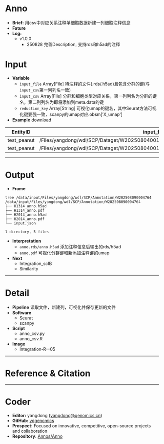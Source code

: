 # Anno
- **Brief:** 用csv中对应关系注释单细胞数据新建一列细胞注释信息
- **Fature** 
- **Log:** 
  - v1.0.0
    - 250828 完善Description, 支持rds和h5ad的注释


# Input
- **Variable**
  - `input_file` Array[File] 待注释的文件(.rds/.h5ad)且包含分群的键(与`input_csv`第一列列名一致)
  - `input_csv` Array[File] 分群和细胞类型对应关系，第一列列名为分群的键名，第二列列名为即将添加到meta.data的键
  - `reduction_key` Array[String] 可视化umap的键名，其中Seurat方法可视化键要强一致，scanpy的umap对应.obsm['X_umap']
- **Example** [download](https://github.com/ydgenomics/Annos/blob/main/Anno/v1.0.0/Anno_v1.0.0.csv)

| EntityID | input_file | input_csv | reduction_key |
|-|-|-|-|
| test_peanut | /Files/yangdong/wdl/SCP/Dataget/W202508040017201/01_dataget/H1314_dataget/H1314.h5ad | /Files/yangdong/wdl/SCP/Annotation/anno_H1314.csv | umap |
| test_peanut | /Files/yangdong/wdl/SCP/Dataget/W202508040017201/01_dataget/H2014_dataget/H2014.h5ad | /Files/yangdong/wdl/SCP/Annotation/anno_H2014.csv | umap |

---
# Output
- **Frame**
```shell
tree /data/input/Files/yangdong/wdl/SCP/Annotation/W202508090004764
/data/input/Files/yangdong/wdl/SCP/Annotation/W202508090004764
├── H1314_anno.h5ad
├── H1314_anno.pdf
├── H2014_anno.h5ad
├── H2014_anno.pdf
└── input.json

1 directory, 5 files
```
- **Interpretation**
  - `anno.rds/anno.h5ad` 添加注释信息后输出的rds/h5ad
  - `anno.pdf` 可视化分群键和新添加注释键的umap
- **Next**
  - Integration_scIB
  - Similarity

---
# Detail
- **Pipeline** 读取文件，新建列，可视化并保存更新的文件
- **Software**
  - Seurat
  - scanpy
- **Script**
  - anno_csv.py
  - anno_csv.R
- **Image**
  - Integration-R--05

---
# Reference & Citation


---
# Coder
- **Editor:** yangdong (yangdong@genomics.cn)
- **GitHub:** [ydgenomics](https://github.com/ydgenomics)
- **Prospect:** Focused on innovative, competitive, open-source projects and collaboration
- **Repository:** [Annos/Anno](https://github.com/ydgenomics/Annos/tree/main/Anno)